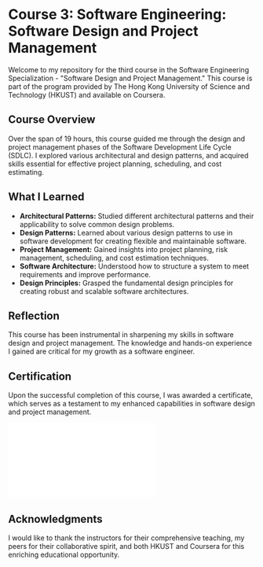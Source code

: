 # Course 3: Software Engineering: Software Design and Project Management

Welcome to my repository for the third course in the Software Engineering Specialization - "Software Design and Project Management." This course is part of the program provided by The Hong Kong University of Science and Technology (HKUST) and available on Coursera.

## Course Overview

Over the span of 19 hours, this course guided me through the design and project management phases of the Software Development Life Cycle (SDLC). I explored various architectural and design patterns, and acquired skills essential for effective project planning, scheduling, and cost estimating.

## What I Learned

- **Architectural Patterns:** Studied different architectural patterns and their applicability to solve common design problems.
- **Design Patterns:** Learned about various design patterns to use in software development for creating flexible and maintainable software.
- **Project Management:** Gained insights into project planning, risk management, scheduling, and cost estimation techniques.
- **Software Architecture:** Understood how to structure a system to meet requirements and improve performance.
- **Design Principles:** Grasped the fundamental design principles for creating robust and scalable software architectures.

## Reflection

This course has been instrumental in sharpening my skills in software design and project management. The knowledge and hands-on experience I gained are critical for my growth as a software engineer.

## Certification

Upon the successful completion of this course, I was awarded a certificate, which serves as a testament to my enhanced capabilities in software design and project management.

![HKUST Software Engineering Course 3 Certificate](Software-Design-and-Project-Management/Software-Design-and-Project-Management.pdf)

## Acknowledgments

I would like to thank the instructors for their comprehensive teaching, my peers for their collaborative spirit, and both HKUST and Coursera for this enriching educational opportunity.


